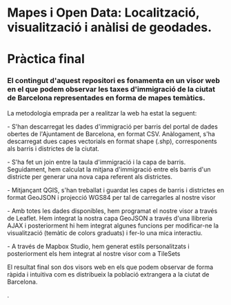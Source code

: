 # Mapes i Open Data: Localització, visualització i anàlisi de geodades.
<h1>Pràctica final</h1>
  
<h3>El contingut d'aquest repositori es fonamenta en un <strong>visor web</strong> en el que podem observar les taxes d'immigració de la ciutat de Barcelona representades en forma de mapes temàtics.</h3>
<p> La metodologia emprada per a realitzar la web ha estat la seguent:</p>
<p> - S'han descarregat les dades d'immigració per barris del portal de dades obertes de l'Ajuntament de Barcelona, en format CSV. Anàlogament, s'ha descarregat dues capes vectorials en format shape (.shp), corresponents als barris i districtes de la ciutat. </p>
<p> - S'ha fet un join entre la taula d'immigració i la capa de barris. Seguidament, hem calculat la mitjana d'immigració entre els barris d'un districte per generar una nova capa referent als districtes. </p>
<p> - Mitjançant QGIS, s'han treballat i guardat les capes de barris i districtes en format GeoJSON i projecció WGS84 per tal de carregarles al nostre visor </p>
<p> - Amb totes les dades disponibles, hem programat el nostre visor a través de Leaflet. Hem integrat la nostra capa GeoJSON a través d'una llibreria AJAX i posteriorment hi hem integrat algunes funcions per modificar-ne la visualització (temàtic de colors graduats) i fer-lo una mica interactiu.</p>
<p> - A través de Mapbox Studio, hem generat estils personalitzats i posteriorment els hem integrat al nostre visor com a TileSets </p>
<p> El resultat final son dos visors web en els que podem observar de forma ràpida i intuitiva com es distribueix la població extrangera a la ciutat de Barcelona. </p>. 
